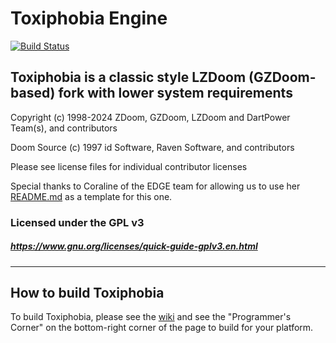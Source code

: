 # Toxiphobia Engine

[![Build Status](https://github.com/dpteam/ToxiphobiaEngine/workflows/Continuous%20Integration/badge.svg)](https://github.com/drfrag666/gzdoom/actions?query=workflow%3A%22Continuous+Integration%22)

## Toxiphobia is a classic style LZDoom (GZDoom-based) fork with lower system requirements

Copyright (c) 1998-2024 ZDoom, GZDoom, LZDoom and DartPower Team(s), and contributors

Doom Source (c) 1997 id Software, Raven Software, and contributors

Please see license files for individual contributor licenses

Special thanks to Coraline of the EDGE team for allowing us to use her [README.md](https://github.com/3dfxdev/EDGE/blob/master/README.md) as a template for this one.

### Licensed under the GPL v3
##### https://www.gnu.org/licenses/quick-guide-gplv3.en.html
---

## How to build Toxiphobia

To build Toxiphobia, please see the [wiki](https://zdoom.org/wiki/) and see the "Programmer's Corner" on the bottom-right corner of the page to build for your platform.
